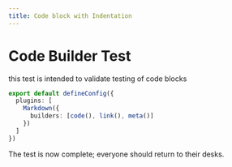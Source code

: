 ```yaml
---
title: Code block with Indentation
---
```


# Code Builder Test

this test is intended to validate testing of code blocks

```ts
export default defineConfig({
  plugins: [
    Markdown({
      builders: [code(), link(), meta()]
    })
  ]
})
```

The test is now complete; everyone should return to their desks.
